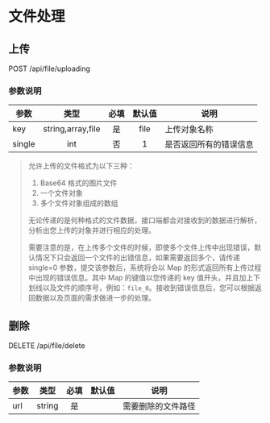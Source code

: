 文件处理
=======
## 上传
POST /api/file/uploading

### 参数说明
| 参数 | 类型 | 必填 | 默认值 | 说明 |
|---|:---:|:---:|:---:|---|
| key | string,array,file | 是 | file | 上传对象名称 |
| single | int | 否 | 1 | 是否返回所有的错误信息 |

> 允许上传的文件格式为以下三种：
> 1. Base64 格式的图片文件
> 2. 一个文件对象
> 3. 多个文件对象组成的数组
>
>无论传递的是何种格式的文件数据，接口端都会对接收到的数据进行解析，分析出您上传的对象并进行相应的处理。
>
> 需要注意的是，在上传多个文件的时候，即使多个文件上传中出现错误，默认情况下只会返回一个文件的出错信息，如果需要返回多个，请传递 single=0 参数，提交该参数后，系统将会以 Map 的形式返回所有上传过程中出现的错误信息。其中 Map 的键值以您传递的 key 值开头，并且加上下划线以及文件的顺序号，例如：`file_0`。接收到错误信息后，您可以根据返回数据以及页面的需求做进一步的处理。

## 删除
DELETE /api/file/delete

### 参数说明
| 参数 | 类型 | 必填 | 默认值 | 说明 |
|---|:---:|:---:|:---:|---|
| url | string | 是 | | 需要删除的文件路径 |

